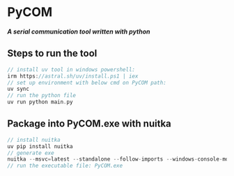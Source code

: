 # PyCOM
***A serial communication tool written with python***   

## Steps to run the tool
```C
// install uv tool in windows powershell:
irm https://astral.sh/uv/install.ps1 | iex
// set up environment with below cmd on PyCOM path:
uv sync
// run the python file
uv run python main.py
```

## Package into PyCOM.exe with nuitka
```C
// install nuitka  
uv pip install nuitka
// generate exe
nuitka --msvc=latest --standalone --follow-imports --windows-console-mode=disable --show-progress --show-memory --enable-plugin=pyside6 --windows-icon-from-ico=.\resrc\images\pycom.ico --include-data-dir=.\demo=.\demo --include-data-files=.\ReleaseNote.txt=ReleaseNote.txt main.py -o PyCOM.exe
// run the executable file: PyCOM.exe
```

